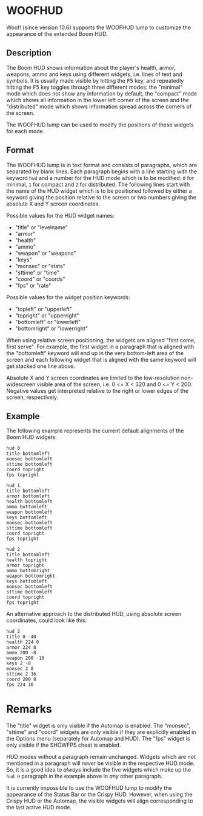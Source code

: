 # WOOFHUD

Woof! (since version 10.6) supports the WOOFHUD lump to customize the appearance of the extended Boom HUD.

## Description

The Boom HUD shows information about the player's health, armor, weapons, ammo and keys using different widgets, i.e. lines of text and symbols. It is usually made visible by hitting the <kbd>F5</kbd> key, and repeatedly hitting the <kbd>F5</kbd> key toggles through three different modes: the "minimal" mode which does not show any information by default, the "compact" mode which shows all information in the lower left corner of the screen and the "distributed" mode which shows information spread across the corners of the screen.

The WOOFHUD lump can be used to modify the positions of these widgets for each mode.

## Format

The WOOFHUD lump is in text format and consists of paragraphs, which are separated by blank lines. Each paragraph begins with a line starting with the keyword `hud` and a number for the HUD mode which is to be modified: `0` for minimal, `1` for compact and `2` for distributed.
The following lines start with the name of the HUD widget which is to be positioned followed by either a keyword giving the position relative to the screen or two numbers giving the absolute X and Y screen coordinates.

Possible values for the HUD widget names:

 * "title" or "levelname"
 * "armor"
 * "health"
 * "ammo"
 * "weapon" or "weapons"
 * "keys"
 * "monsec" or "stats"
 * "sttime" or "time"
 * "coord" or "coords"
 * "fps" or "rate"

Possible values for the widget position keywords:

 * "topleft" or "upperleft"
 * "topright" or "upperright"
 * "bottomleft" or "lowerleft"
 * "bottomright" or "lowerright"

When using relative screen positioning, the widgets are aligned "first come, first serve". For example, the first widget in a paragraph that is aligned with the "bottomleft" keyword will end up in the very bottom-left area of the screen and each following widget that is aligned with the same keyword will get stacked one line above.

Absolute X and Y screen coordinates are limited to the low-resolution non-widescreen visible area of the screen, i.e. 0 <= X < 320 and 0 <= Y < 200. Negative values get interpreted relative to the right or lower edges of the screen, respectively.

## Example

The following example represents the current default alignments of the Boom HUD widgets:

```
hud 0
title bottomleft
monsec bottomleft
sttime bottomleft
coord topright
fps topright

hud 1
title bottomleft
armor bottomleft
health bottomleft
ammo bottomleft
weapon bottomleft
keys bottomleft
monsec bottomleft
sttime bottomleft
coord topright
fps topright

hud 2
title bottomleft
health topright
armor topright
ammo bottomright
weapon bottomright
keys bottomleft
monsec bottomleft
sttime bottomleft
coord topright
fps topright
```

An alternative approach to the distributed HUD, using absolute screen coordinates, could look like this:

```
hud 2
title 0 -40
health 224 0
armor 224 8
ammo 200 -8
weapon 200 -16
keys 2 -8
monsec 2 8
sttime 2 16
coord 200 8
fps 224 16
```

# Remarks

The "title" widget is only visible if the Automap is enabled. The "monsec", "sttime" and "coord" widgets are only visible if they are explicitly enabled in the Options menu (separately for Automap and HUD). The "fps" widget is only visible if the SHOWFPS cheat is enabled.

HUD modes without a paragraph remain unchanged. Widgets which are not mentioned in a paragraph will *never* be visible in the respective HUD mode. So, it is a good idea to *always* include the five widgets which make up the `hud 0` paragraph in the example above in *any* other paragraph.

It is currently impossible to use the WOOFHUD lump to modify the appearance of the Status Bar or the Crispy HUD. However, when using the Crispy HUD or the Automap, the visible widgets will align corresponding to the last active HUD mode.

